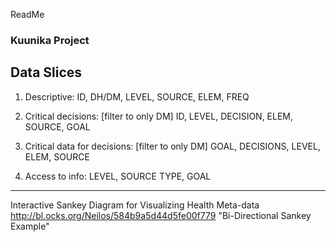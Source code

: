 ReadMe
### Kuunika Project




## Data Slices
1.  Descriptive: ID, DH/DM, LEVEL, SOURCE, ELEM, FREQ

2.  Critical decisions: [filter to only DM] ID, LEVEL, DECISION, ELEM, SOURCE, GOAL

3.  Critical data for decisions: [filter to only DM] GOAL, DECISIONS, LEVEL, ELEM, SOURCE

4.  Access to info:  LEVEL, SOURCE TYPE, GOAL

--------

Interactive Sankey Diagram for Visualizing Health Meta-data 
http://bl.ocks.org/Neilos/584b9a5d44d5fe00f779 "Bi-Directional Sankey Example"